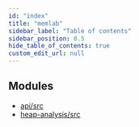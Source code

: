 ```yaml
---
id: "index"
title: "memlab"
sidebar_label: "Table of contents"
sidebar_position: 0.5
hide_table_of_contents: true
custom_edit_url: null
---
```


## Modules

- [api/src](modules/api_src.md)
- [heap-analysis/src](modules/heap_analysis_src.md)

